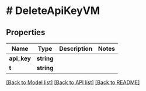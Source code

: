 # # DeleteApiKeyVM

## Properties

Name | Type | Description | Notes
------------ | ------------- | ------------- | -------------
**api_key** | **string** |  |
**t** | **string** |  |

[[Back to Model list]](../../README.md#models) [[Back to API list]](../../README.md#endpoints) [[Back to README]](../../README.md)
